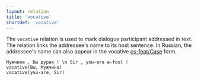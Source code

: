 ```yaml
---
layout: relation
title: 'vocative'
shortdef: 'vocative'
---
```


The `vocative` relation is used to mark dialogue participant addressed in text.
The relation links the addressee's name to its host sentence.
In Russian, the addressee's name can also appear in the vocative [cs-feat/Case]() form.

~~~ sdparse
Мужчина , Вы дурак ! \n Sir , you-are a-fool !
vocative(Вы, Мужчина)
vocative(you-are, Sir)
~~~
